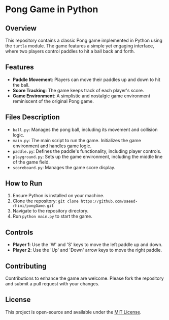 
# Pong Game in Python

## Overview
This repository contains a classic Pong game implemented in Python using the `turtle` module. The game features a simple yet engaging interface, where two players control paddles to hit a ball back and forth.

## Features
- **Paddle Movement**: Players can move their paddles up and down to hit the ball.
- **Score Tracking**: The game keeps track of each player's score.
- **Game Environment**: A simplistic and nostalgic game environment reminiscent of the original Pong game.

## Files Description
- `ball.py`: Manages the pong ball, including its movement and collision logic.
- `main.py`: The main script to run the game. Initializes the game environment and handles game logic.
- `paddle.py`: Defines the paddle's functionality, including player controls.
- `playground.py`: Sets up the game environment, including the middle line of the game field.
- `scoreboard.py`: Manages the game score display.

## How to Run
1. Ensure Python is installed on your machine.
2. Clone the repository: `git clone https://github.com/saeed-rhimi/pongGame.git`
3. Navigate to the repository directory.
4. Run `python main.py` to start the game.

## Controls
- **Player 1**: Use the 'W' and 'S' keys to move the left paddle up and down.
- **Player 2**: Use the 'Up' and 'Down' arrow keys to move the right paddle.

## Contributing
Contributions to enhance the game are welcome. Please fork the repository and submit a pull request with your changes.

## License
This project is open-source and available under the [MIT License](LICENSE.md).
